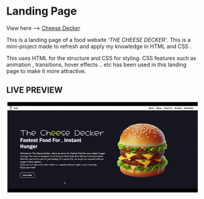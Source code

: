 # Landing Page

View here --> [Cheese Decker](https://arsha2207.github.io/Sample-Landing-page/)

This is a landing page of a food website *'THE CHEESE DECKER'*.
This is a mini-project made to refresh and apply my knowledge in HTML and CSS .

This uses HTML for the structure and CSS for styling.
CSS features such as animation , transitions, hover effects .. etc has  been used in this landing page to make it more attractive.

## LIVE PREVIEW

![Live preview ](image/Burger-MadewithClipchamponline-video-cutter.com-ezgif.com-optimize.gif)
